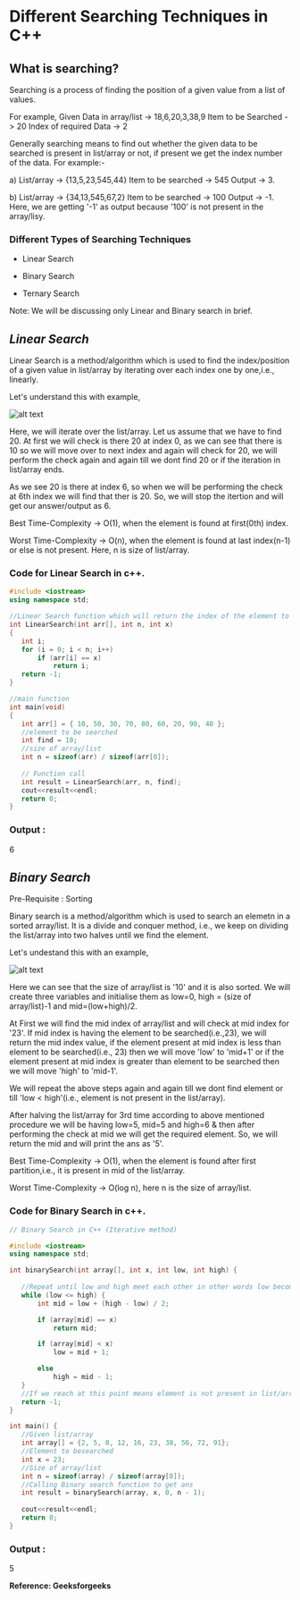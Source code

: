 # **Different Searching Techniques in C++**
## What is searching?
Searching is a process of finding the position of a given value from a list of values.

For example,
    Given Data in array/list -> 18,6,20,3,38,9
    Item to be Searched -> 20
    Index of required Data -> 2

Generally searching means to find out whether the given data to be searched is present in list/array or not, if present we get the index number of the data. For example:- 

a)
    List/array -> {13,5,23,545,44}
    Item to be searched -> 545
    Output -> 3. 

b)
    List/array -> {34,13,545,67,2}
    Item to be searched -> 100
    Output -> -1.
    Here, we are getting '-1' as output because '100' is not present in the array/lisy.

### __Different Types of Searching Techniques__

* Linear Search

* Binary Search

* Ternary Search

Note: We will be discussing only Linear and Binary search in brief.

## __*Linear Search*__
Linear Search is a method/algorithm which is used to find the index/position of a given value in list/array by iterating over each index one by one,i.e., linearly.

Let's understand this with example,

![alt text](https://media.geeksforgeeks.org/wp-content/cdn-uploads/Linear-Search.png)

Here, we will iterate over the list/array. Let us assume that we have to find 20. At first we will check is there 20 at index 0, as we can see that there is 10 so we will move over to next index and again will check for 20, we will perform the check again and again till we dont find 20 or if the iteration in list/array ends.
   
 As we see 20 is there at index 6, so when we will be performing the check at 6th index we will find that ther is 20. So, we will stop the itertion and will get our answer/output as 6.

 Best Time-Complexity -> O(1), when the element is found at first(0th) index.

 Worst Time-Complexity -> O(n), when the element is found at last index(n-1) or else is not present.
 Here, n is size of list/array.

 ### Code for Linear Search in c++.

 ```c++
#include <iostream>
using namespace std;

//Linear Search function which will return the index of the element to be searched.
int LinearSearch(int arr[], int n, int x)
{
    int i;
    for (i = 0; i < n; i++)
        if (arr[i] == x)
            return i;
    return -1;
}
 
//main function
int main(void)
{
    int arr[] = { 10, 50, 30, 70, 80, 60, 20, 90, 40 };
    //element to be searched
    int find = 10;
    //size of array/list
    int n = sizeof(arr) / sizeof(arr[0]);
   
    // Function call
    int result = LinearSearch(arr, n, find);
    cout<<result<<endl;
    return 0;
}
```
### Output : 
6

## __*Binary Search*__
Pre-Requisite : Sorting

Binary search is a method/algorithm which is used to search an elemetn in a sorted array/list. It is a divide and conquer method, i.e., we keep on dividing the list/array into two halves until we find the element.

Let's undestand this with an example,

![alt text](https://www.geeksforgeeks.org/wp-content/uploads/Binary-Search.png)

Here we can see that the size of array/list is '10' and it is also sorted. We will create three variables and initialise them as low=0, high = (size of array/list)-1 and mid=(low+high)/2.

At First we will find the mid index of array/list and will check at mid index for '23'. If mid index is having the element to be searched(i.e.,23), we will return the mid index value, if the element present at mid index is less than element to be searched(i.e., 23) then we will move 'low' to 'mid+1' or if the element present at mid index is greater than element to be searched then we will move 'high' to 'mid-1'.

We will repeat the above steps again and again till we dont find element or till 'low < high'(i.e., element is not present in the list/array).

After halving the list/array for 3rd time according to above mentioned procedure we will be having low=5, mid=5 and high=6 & then after performing the check at mid we will get the required element. So, we will return the mid and will print the ans as '5'.

Best Time-Complexity -> O(1), when the element is found after first partition,i.e., it is present in mid of the list/array.

Worst Time-Complexity -> O(log n), here n is the size of array/list.

### Code for Binary Search in c++.

 ```c++
// Binary Search in C++ (Iterative method)

#include <iostream>
using namespace std;

int binarySearch(int array[], int x, int low, int high) {
  
    //Repeat until low and high meet each other in other words low becomes greater than high
    while (low <= high) {
        int mid = low + (high - low) / 2;

        if (array[mid] == x)
            return mid;

        if (array[mid] < x)
            low = mid + 1;

        else
            high = mid - 1;
    }
    //If we reach at this point means element is not present in list/array. So, we will return'-1'.
    return -1;
}

int main() {
    //Given list/array
    int array[] = {2, 5, 8, 12, 16, 23, 38, 56, 72, 91};
    //Element to besearched
    int x = 23;
    //Size of array/list
    int n = sizeof(array) / sizeof(array[0]);
    //Calling Binary search function to get ans
    int result = binarySearch(array, x, 0, n - 1);
    
    cout<<result<<endl;
    return 0;
}
 ```

### Output : 
5

**Reference: Geeksforgeeks**
